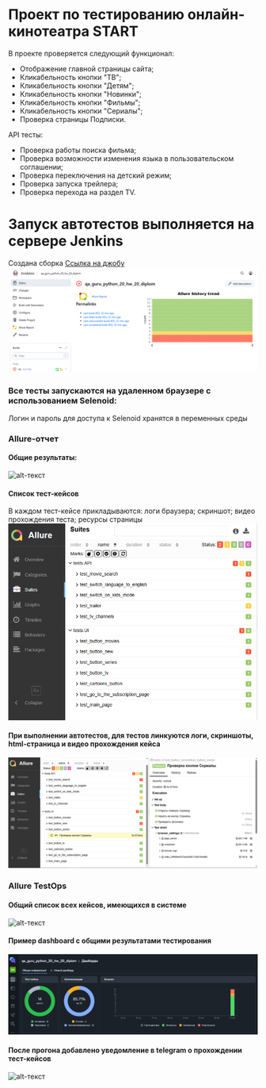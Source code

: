 # Проект по тестированию онлайн-кинотеатра START
В проекте проверяется следующий функционал:
*   Отображение главной страницы сайта;
*   Кликабельность кнопки "ТВ";
*   Кликабельность кнопки "Детям";
*   Кликабельность кнопки "Новинки";
*   Кликабельность кнопки "Фильмы";
*   Кликабельность кнопки "Сериалы";
*   Проверка страницы Подписки.

API тесты:
*   Проверка работы поиска фильма;
*   Проверка возможности изменения языка в пользовательском соглашении;
*   Проверка переключения на детский режим;
*   Проверка запуска трейлера;
*   Проверка перехода на раздел TV.

# Запуск автотестов выполняется на сервере Jenkins
Создана сборка [Ссылка на джобу](https://jenkins.autotests.cloud/job/qa_guru_python_20_hw_20_diplom/)
![alt-текст](https://github.com/Maks747/qa_guru_python_20_hw_20_diplom/blob/main/resources/Jenkins.PNG)

### Все тесты запускаются на удаленном браузере с использованием Selenoid:
Логин и пароль для доступа к Selenoid хранятся в переменных среды

### Allure-отчет
#### Общие результаты:
![alt-текст](https://github.com/Maks747/qa_guru_python_20_hw_20_diplom/blob/main/resources/Allure%20report.PNG)

#### Список тест-кейсов
В каждом тест-кейсе прикладываются: логи браузера; скриншот; видео прохождения теста; ресурсы страницы 
![alt-текст](https://github.com/Maks747/qa_guru_python_20_hw_20_diplom/blob/main/resources/Список%20тест-кейсов.PNG)

#### При выполнении автотестов, для тестов линкуются логи, скриншоты, html-страница и видео прохождения кейса
![alt-текст](https://github.com/Maks747/qa_guru_python_20_hw_20_diplom/blob/main/resources/Логи,%20скриншоты,%20html-страница%20и%20видео%20прохождения%20кейса.PNG)

### Allure TestOps
#### Общий список всех кейсов, имеющихся в системе
![alt-текст](https://github.com/Maks747/qa_guru_python_20_hw_20_diplom/blob/main/resources/Всего%20кейсов$20в$20TestOps.PNG)

#### Пример dashboard с общими результатами тестирования
![alt-текст](https://github.com/Maks747/qa_guru_python_20_hw_20_diplom/blob/main/resources/Дашборд.PNG)

#### После прогона добавлено уведомление в telegram о прохождении тест-кейсов
![alt-текст](https://github.com/Maks747/qa_guru_python_20_hw_20_diplom/blob/main/resources/IMG_0019.jpg)